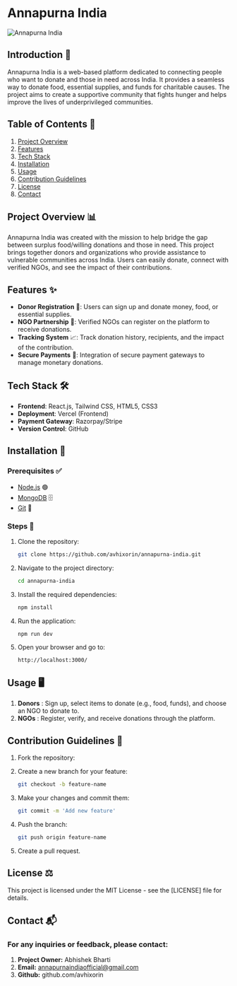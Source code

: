 # Annapurna India

![Annapurna India](https://res.cloudinary.com/dlzly5cmd/image/upload/v1725520033/logo_LS_lmzpjq.png)

## Introduction 🌱

Annapurna India is a web-based platform dedicated to connecting people who want to donate and those in need across India. It provides a seamless way to donate food, essential supplies, and funds for charitable causes. The project aims to create a supportive community that fights hunger and helps improve the lives of underprivileged communities.

## Table of Contents 📑

1. [Project Overview](#project-overview)
2. [Features](#features)
3. [Tech Stack](#tech-stack)
4. [Installation](#installation)
5. [Usage](#usage)
6. [Contribution Guidelines](#contribution-guidelines)
7. [License](#license)
8. [Contact](#contact)

## Project Overview 📊

Annapurna India was created with the mission to help bridge the gap between surplus food/willing donations and those in need. This project brings together donors and organizations who provide assistance to vulnerable communities across India. Users can easily donate, connect with verified NGOs, and see the impact of their contributions.

## Features ✨

- **Donor Registration** 📝: Users can sign up and donate money, food, or essential supplies.
- **NGO Partnership** 🤝: Verified NGOs can register on the platform to receive donations.
- **Tracking System** 📈: Track donation history, recipients, and the impact of the contribution.
- **Secure Payments** 🔐: Integration of secure payment gateways to manage monetary donations.
  
## Tech Stack 🛠️

- **Frontend**: React.js, Tailwind CSS, HTML5, CSS3
- **Deployment**: Vercel (Frontend)
- **Payment Gateway**: Razorpay/Stripe
- **Version Control**: GitHub

## Installation 🚀

### Prerequisites ✅

- [Node.js](https://nodejs.org/) 🟢
- [MongoDB](https://www.mongodb.com/) 🗄️
- [Git](https://git-scm.com/) 🧰

### Steps 🧩

1. Clone the repository:

   ```bash
   git clone https://github.com/avhixorin/annapurna-india.git

2. Navigate to the project directory:

   ```bash
   cd annapurna-india
   
3. Install the required dependencies:

   ```bash
   npm install

4. Run the application:

   ```bash
   npm run dev

5. Open your browser and go to:

   ```arduino
   http://localhost:3000/

## Usage 🖥️

1. **Donors** : Sign up, select items to donate (e.g., food, funds), and choose an NGO to donate to.
2. **NGOs** : Register, verify, and receive donations through the platform.

## Contribution Guidelines 🤲

1. Fork the repository:
2. Create a new branch for your feature:

   ```bash
   git checkout -b feature-name

3. Make your changes and commit them:

   ```bash
   git commit -m 'Add new feature'

4. Push the branch:

   ```bash
   git push origin feature-name

5. Create a pull request.

## License ⚖️

This project is licensed under the MIT License - see the [LICENSE] file for details.

## Contact 📬

### For any inquiries or feedback, please contact:

1. **Project Owner:**  Abhishek Bharti
2. **Email:** annapurnaindiaofficial@gmail.com
3. **Github:** github.com/avhixorin


